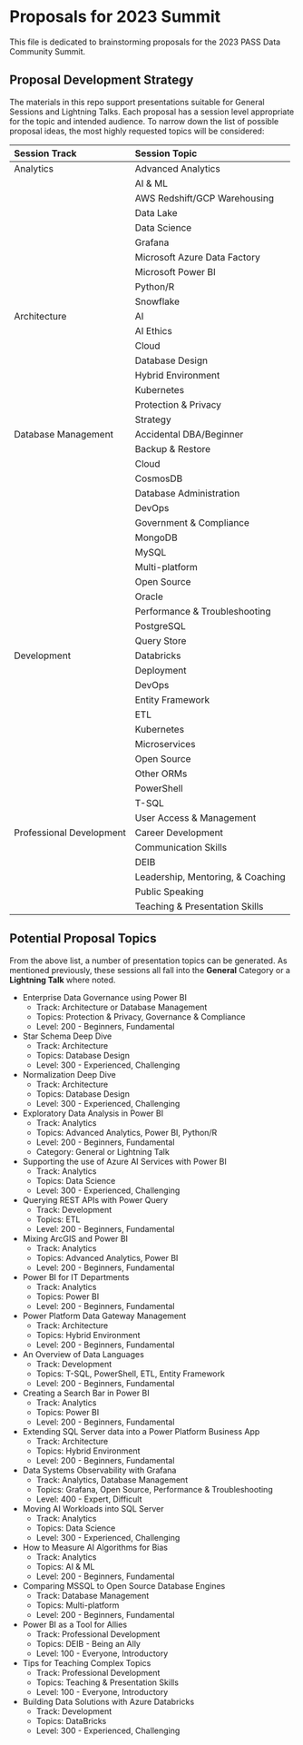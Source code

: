 # Proposals for 2023 Summit
This file is dedicated to brainstorming proposals for the 2023 PASS Data Community Summit.

## Proposal Development Strategy
The materials in this repo support presentations suitable for General Sessions and Lightning Talks. Each proposal has a session level appropriate for the topic and intended audience. To narrow down the list of possible proposal ideas, the most highly requested topics will be considered:

| Session Track | Session Topic |
|:---|:---|
| Analytics | Advanced Analytics |
|  | AI & ML |
|  | AWS Redshift/GCP Warehousing |
|  | Data Lake |
|  | Data Science |
|  | Grafana |
|  | Microsoft Azure Data Factory |
|  | Microsoft Power BI |
|  | Python/R |
|  | Snowflake |
| Architecture | AI |
|  | AI Ethics |
|  | Cloud |
|  | Database Design |
|  | Hybrid Environment |
|  | Kubernetes |
|  | Protection & Privacy |
|  | Strategy |
| Database Management | Accidental DBA/Beginner |
|  | Backup & Restore |
|  | Cloud |
|  | CosmosDB |
|  | Database Administration |
|  | DevOps |
|  | Government & Compliance |
|  | MongoDB |
|  | MySQL |
|  | Multi-platform |
|  | Open Source |
|  | Oracle |
|  | Performance & Troubleshooting |
|  | PostgreSQL |
|  | Query Store |
| Development | Databricks |
|  | Deployment |
|  | DevOps |
|  | Entity Framework |
|  | ETL |
|  | Kubernetes |
|  | Microservices |
|  | Open Source |
|  | Other ORMs |
|  | PowerShell |
|  | T-SQL |
|  | User Access & Management |
| Professional Development | Career Development |
|  | Communication Skills |
|  | DEIB |
|  | Leadership, Mentoring, & Coaching |
|  | Public Speaking |
|  | Teaching & Presentation Skills |

## Potential Proposal Topics
From the above list, a number of presentation topics can be generated. As mentioned previously, these sessions all fall into the **General** Category or a **Lightning Talk** where noted.

- Enterprise Data Governance using Power BI
    - Track: Architecture or Database Management
    - Topics: Protection & Privacy, Governance & Compliance
    - Level: 200 - Beginners, Fundamental
- Star Schema Deep Dive
    - Track: Architecture
    - Topics: Database Design
    - Level: 300 - Experienced, Challenging
- Normalization Deep Dive
    - Track: Architecture
    - Topics: Database Design
    - Level: 300 - Experienced, Challenging
- Exploratory Data Analysis in Power BI
    - Track: Analytics
    - Topics: Advanced Analytics, Power BI, Python/R
    - Level: 200 - Beginners, Fundamental
    - Category: General or Lightning Talk
- Supporting the use of Azure AI Services with Power BI
    - Track: Analytics
    - Topics: Data Science
    - Level: 300 - Experienced, Challenging
- Querying REST APIs with Power Query
    - Track: Development
    - Topics: ETL
    - Level: 200 - Beginners, Fundamental
- Mixing ArcGIS and Power BI
    - Track: Analytics
    - Topics: Advanced Analytics, Power BI
    - Level: 200 - Beginners, Fundamental
- Power BI for IT Departments
    - Track: Analytics
    - Topics: Power BI
    - Level: 200 - Beginners, Fundamental
- Power Platform Data Gateway Management
    - Track: Architecture
    - Topics: Hybrid Environment
    - Level: 200 - Beginners, Fundamental
- An Overview of Data Languages
    - Track: Development
    - Topics: T-SQL, PowerShell, ETL, Entity Framework
    - Level: 200 - Beginners, Fundamental
- Creating a Search Bar in Power BI
    - Track: Analytics
    - Topics: Power BI
    - Level: 200 - Beginners, Fundamental
- Extending SQL Server data into a Power Platform Business App
    - Track: Architecture
    - Topics: Hybrid Environment
    - Level: 200 - Beginners, Fundamental
- Data Systems Observability with Grafana
    - Track: Analytics, Database Management
    - Topics: Grafana, Open Source, Performance & Troubleshooting
    - Level: 400 - Expert, Difficult
- Moving AI Workloads into SQL Server
    - Track: Analytics
    - Topics: Data Science
    - Level: 300 - Experienced, Challenging
- How to Measure AI Algorithms for Bias
    - Track: Analytics
    - Topics: AI & ML
    - Level: 200 - Beginners, Fundamental
- Comparing MSSQL to Open Source Database Engines
    - Track: Database Management
    - Topics: Multi-platform
    - Level: 200 - Beginners, Fundamental
- Power BI as a Tool for Allies
    - Track: Professional Development
    - Topics: DEIB - Being an Ally
    - Level: 100 - Everyone, Introductory
- Tips for Teaching Complex Topics
    - Track: Professional Development
    - Topics: Teaching & Presentation Skills
    - Level: 100 - Everyone, Introductory
- Building Data Solutions with Azure Databricks
    - Track: Development
    - Topics: DataBricks
    - Level: 300 - Experienced, Challenging
